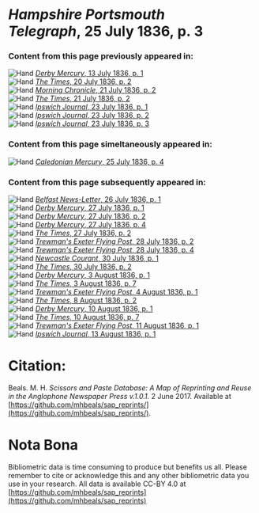 # *Hampshire Portsmouth Telegraph*, 25 July 1836, p. 3  
  
### Content from this page previously appeared in:  
![Hand](http://scissorsandpaste.net/wp-content/uploads/2017/06/smallhandpointer.png) [*Derby Mercury*, 13 July 1836, p. 1](https://mhbeals.github.io/sap_html/Derby-Mercury/Derby-Mercury-13-July-1836-p-1)  
![Hand](http://scissorsandpaste.net/wp-content/uploads/2017/06/smallhandpointer.png) [*The Times*, 20 July 1836, p. 2](https://mhbeals.github.io/sap_html/The-Times/The-Times-20-July-1836-p-2)  
![Hand](http://scissorsandpaste.net/wp-content/uploads/2017/06/smallhandpointer.png) [*Morning Chronicle*, 21 July 1836, p. 2](https://mhbeals.github.io/sap_html/Morning-Chronicle/Morning-Chronicle-21-July-1836-p-2)  
![Hand](http://scissorsandpaste.net/wp-content/uploads/2017/06/smallhandpointer.png) [*The Times*, 21 July 1836, p. 2](https://mhbeals.github.io/sap_html/The-Times/The-Times-21-July-1836-p-2)  
![Hand](http://scissorsandpaste.net/wp-content/uploads/2017/06/smallhandpointer.png) [*Ipswich Journal*, 23 July 1836, p. 1](https://mhbeals.github.io/sap_html/Ipswich-Journal/Ipswich-Journal-23-July-1836-p-1)  
![Hand](http://scissorsandpaste.net/wp-content/uploads/2017/06/smallhandpointer.png) [*Ipswich Journal*, 23 July 1836, p. 2](https://mhbeals.github.io/sap_html/Ipswich-Journal/Ipswich-Journal-23-July-1836-p-2)  
![Hand](http://scissorsandpaste.net/wp-content/uploads/2017/06/smallhandpointer.png) [*Ipswich Journal*, 23 July 1836, p. 3](https://mhbeals.github.io/sap_html/Ipswich-Journal/Ipswich-Journal-23-July-1836-p-3)  
  
### Content from this page simeltaneously appeared in:  
![Hand](http://scissorsandpaste.net/wp-content/uploads/2017/06/smallhandpointer.png) [*Caledonian Mercury*, 25 July 1836, p. 4](https://mhbeals.github.io/sap_html/Caledonian-Mercury/Caledonian-Mercury-25-July-1836-p-4)  
  
### Content from this page subsequently appeared in:  
![Hand](http://scissorsandpaste.net/wp-content/uploads/2017/06/smallhandpointer.png) [*Belfast News-Letter*, 26 July 1836, p. 1](https://mhbeals.github.io/sap_html/Belfast-News-Letter/Belfast-News-Letter-26-July-1836-p-1)  
![Hand](http://scissorsandpaste.net/wp-content/uploads/2017/06/smallhandpointer.png) [*Derby Mercury*, 27 July 1836, p. 1](https://mhbeals.github.io/sap_html/Derby-Mercury/Derby-Mercury-27-July-1836-p-1)  
![Hand](http://scissorsandpaste.net/wp-content/uploads/2017/06/smallhandpointer.png) [*Derby Mercury*, 27 July 1836, p. 2](https://mhbeals.github.io/sap_html/Derby-Mercury/Derby-Mercury-27-July-1836-p-2)  
![Hand](http://scissorsandpaste.net/wp-content/uploads/2017/06/smallhandpointer.png) [*Derby Mercury*, 27 July 1836, p. 4](https://mhbeals.github.io/sap_html/Derby-Mercury/Derby-Mercury-27-July-1836-p-4)  
![Hand](http://scissorsandpaste.net/wp-content/uploads/2017/06/smallhandpointer.png) [*The Times*, 27 July 1836, p. 2](https://mhbeals.github.io/sap_html/The-Times/The-Times-27-July-1836-p-2)  
![Hand](http://scissorsandpaste.net/wp-content/uploads/2017/06/smallhandpointer.png) [*Trewman's Exeter Flying Post*, 28 July 1836, p. 2](https://mhbeals.github.io/sap_html/Trewman's-Exeter-Flying-Post/Trewman's-Exeter-Flying-Post-28-July-1836-p-2)  
![Hand](http://scissorsandpaste.net/wp-content/uploads/2017/06/smallhandpointer.png) [*Trewman's Exeter Flying Post*, 28 July 1836, p. 4](https://mhbeals.github.io/sap_html/Trewman's-Exeter-Flying-Post/Trewman's-Exeter-Flying-Post-28-July-1836-p-4)  
![Hand](http://scissorsandpaste.net/wp-content/uploads/2017/06/smallhandpointer.png) [*Newcastle Courant*, 30 July 1836, p. 1](https://mhbeals.github.io/sap_html/Newcastle-Courant/Newcastle-Courant-30-July-1836-p-1)  
![Hand](http://scissorsandpaste.net/wp-content/uploads/2017/06/smallhandpointer.png) [*The Times*, 30 July 1836, p. 2](https://mhbeals.github.io/sap_html/The-Times/The-Times-30-July-1836-p-2)  
![Hand](http://scissorsandpaste.net/wp-content/uploads/2017/06/smallhandpointer.png) [*Derby Mercury*, 3 August 1836, p. 1](https://mhbeals.github.io/sap_html/Derby-Mercury/Derby-Mercury-3-August-1836-p-1)  
![Hand](http://scissorsandpaste.net/wp-content/uploads/2017/06/smallhandpointer.png) [*The Times*, 3 August 1836, p. 7](https://mhbeals.github.io/sap_html/The-Times/The-Times-3-August-1836-p-7)  
![Hand](http://scissorsandpaste.net/wp-content/uploads/2017/06/smallhandpointer.png) [*Trewman's Exeter Flying Post*, 4 August 1836, p. 1](https://mhbeals.github.io/sap_html/Trewman's-Exeter-Flying-Post/Trewman's-Exeter-Flying-Post-4-August-1836-p-1)  
![Hand](http://scissorsandpaste.net/wp-content/uploads/2017/06/smallhandpointer.png) [*The Times*, 8 August 1836, p. 2](https://mhbeals.github.io/sap_html/The-Times/The-Times-8-August-1836-p-2)  
![Hand](http://scissorsandpaste.net/wp-content/uploads/2017/06/smallhandpointer.png) [*Derby Mercury*, 10 August 1836, p. 1](https://mhbeals.github.io/sap_html/Derby-Mercury/Derby-Mercury-10-August-1836-p-1)  
![Hand](http://scissorsandpaste.net/wp-content/uploads/2017/06/smallhandpointer.png) [*The Times*, 10 August 1836, p. 7](https://mhbeals.github.io/sap_html/The-Times/The-Times-10-August-1836-p-7)  
![Hand](http://scissorsandpaste.net/wp-content/uploads/2017/06/smallhandpointer.png) [*Trewman's Exeter Flying Post*, 11 August 1836, p. 1](https://mhbeals.github.io/sap_html/Trewman's-Exeter-Flying-Post/Trewman's-Exeter-Flying-Post-11-August-1836-p-1)  
![Hand](http://scissorsandpaste.net/wp-content/uploads/2017/06/smallhandpointer.png) [*Ipswich Journal*, 13 August 1836, p. 1](https://mhbeals.github.io/sap_html/Ipswich-Journal/Ipswich-Journal-13-August-1836-p-1)  


# Citation: 

Beals. M. H. *Scissors and Paste Database: A Map of Reprinting and Reuse in the Anglophone Newspaper Press v.1.0.1.* 2 June 2017. Available at [https://github.com/mhbeals/sap_reprints/](https://github.com/mhbeals/sap_reprints/). 

# Nota Bona

Bibliometric data is time consuming to produce but benefits us all. Please remember to cite or acknowledge this and any other bibliometric data you use in your research. All data is available CC-BY 4.0 at [https://github.com/mhbeals/sap_reprints](https://github.com/mhbeals/sap_reprints)